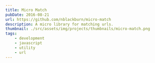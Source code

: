 ```yaml
---
title: Micro Match
pubDate: 2016-08-21
url: https://github.com/nblackburn/micro-match
description: A micro library for matching urls.
thumbnail: ./src/assets/img/projects/thumbnails/micro-match.png
tags:
    - development
    - javascript
    - utility
    - url
---
```

